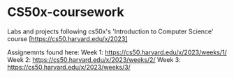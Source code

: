 # CS50x-coursework
Labs and projects following cs50x's 'Introduction to Computer Science' course [https://cs50.harvard.edu/x/2023]

Assignemnts found here:
Week 1: https://cs50.harvard.edu/x/2023/weeks/1/
Week 2: https://cs50.harvard.edu/x/2023/weeks/2/
Week 3: https://cs50.harvard.edu/x/2023/weeks/3/
